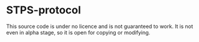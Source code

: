 # STPS-protocol
This source code is under no licence and is not guaranteed to work.
It is not even in alpha stage, so it is open for copying or modifying. 


